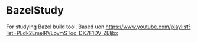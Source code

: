 # BazelStudy

For studying Bazel build tool. Based uon https://www.youtube.com/playlist?list=PLdk2EmelRVLovmSToc_DK7F1DV_ZEljbx
